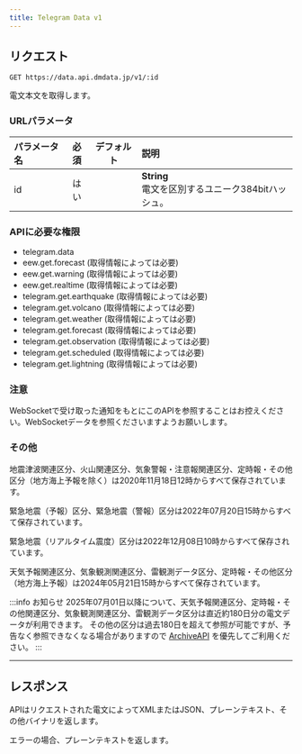 ```yaml
---
title: Telegram Data v1
---
```


## リクエスト

`GET https://data.api.dmdata.jp/v1/:id`

電文本文を取得します。

### URLパラメータ
| パラメータ名 | 必須 | デフォルト | 説明                                      |
|:-------|:--:|:-----:|:----------------------------------------|
| id     | はい |       | **String** <br/> 電文を区別するユニーク384bitハッシュ。 |

### APIに必要な権限
* telegram.data
* eew.get.forecast (取得情報によっては必要)
* eew.get.warning (取得情報によっては必要)
* eew.get.realtime (取得情報によっては必要)
* telegram.get.earthquake (取得情報によっては必要)
* telegram.get.volcano (取得情報によっては必要)
* telegram.get.weather (取得情報によっては必要)
* telegram.get.forecast (取得情報によっては必要)
* telegram.get.observation (取得情報によっては必要)
* telegram.get.scheduled (取得情報によっては必要)
* telegram.get.lightning (取得情報によっては必要)

### 注意
WebSocketで受け取った通知をもとにこのAPIを参照することはお控えください。WebSocketデータを参照くださいますようお願いします。

### その他
地震津波関連区分、火山関連区分、気象警報・注意報関連区分、定時報・その他区分（地方海上予報を除く）は2020年11月18日12時からすべて保存されています。

緊急地震（予報）区分、緊急地震（警報）区分は2022年07月20日15時からすべて保存されています。

緊急地震（リアルタイム震度）区分は2022年12月08日10時からすべて保存されています。

天気予報関連区分、気象観測関連区分、雷観測データ区分、定時報・その他区分（地方海上予報）は2024年05月21日15時からすべて保存されています。

:::info お知らせ
2025年07月01日以降について、天気予報関連区分、定時報・その他関連区分、気象観測関連区分、雷観測データ区分は直近約180日分の電文データが利用できます。
その他の区分は過去180日を超えて参照が可能ですが、予告なく参照できなくなる場合がありますので [ArchiveAPI](../v2/archive.list.md) を優先してご利用ください。
:::

---

## レスポンス
APIはリクエストされた電文によってXMLまたはJSON、プレーンテキスト、その他バイナリを返します。

エラーの場合、プレーンテキストを返します。

